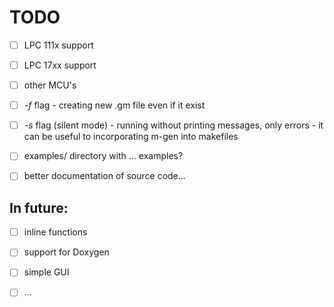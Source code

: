 # TODO

- [ ] LPC 111x support

- [ ] LPC 17xx support

- [ ] other MCU's

- [ ] _-f_ flag - creating new .gm file even if it exist

- [ ] _-s_ flag (silent mode) - running without printing messages, only errors - it can be useful to incorporating m-gen into makefiles

- [ ] examples/ directory with ... examples?

- [ ] better documentation of source code...


## In future:

- [ ] inline functions

- [ ] support for Doxygen

- [ ] simple GUI

- [ ] ...
